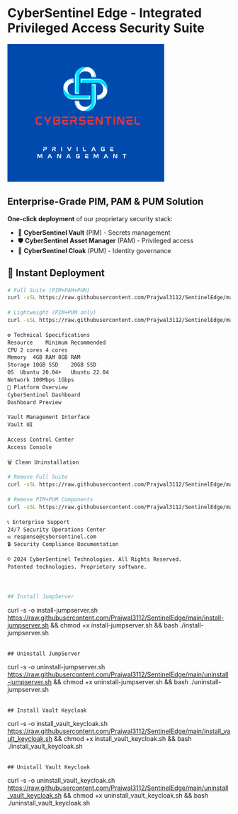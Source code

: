 # CyberSentinel Edge - Integrated Privileged Access Security Suite

![CyberSentinel Banner](https://raw.githubusercontent.com/Prajwal3112/SentinelEdge/main/front_logo.png)

## Enterprise-Grade PIM, PAM & PUM Solution

**One-click deployment** of our proprietary security stack:
- 🔐 **CyberSentinel Vault** (PIM) - Secrets management
- 🛡️ **CyberSentinel Asset Manager** (PAM) - Privileged access
- 👤 **CyberSentinel Cloak** (PUM) - Identity governance

## 🚀 Instant Deployment

```bash
# Full Suite (PIM+PAM+PUM)
curl -sSL https://raw.githubusercontent.com/Prajwal3112/SentinelEdge/main/install-jumpserver.sh | bash

# Lightweight (PIM+PUM only)
curl -sSL https://raw.githubusercontent.com/Prajwal3112/SentinelEdge/main/install_vault_keycloak.sh | bash

⚙️ Technical Specifications
Resource	Minimum	Recommended
CPU	2 cores	4 cores
Memory	4GB RAM	8GB RAM
Storage	10GB SSD	20GB SSD
OS	Ubuntu 20.04+	Ubuntu 22.04
Network	100Mbps	1Gbps
📸 Platform Overview
CyberSentinel Dashboard
Dashboard Preview

Vault Management Interface
Vault UI

Access Control Center
Access Console

🗑️ Clean Uninstallation

# Remove Full Suite
curl -sSL https://raw.githubusercontent.com/Prajwal3112/SentinelEdge/main/uninstall-jumpserver.sh | bash

# Remove PIM+PUM Components
curl -sSL https://raw.githubusercontent.com/Prajwal3112/SentinelEdge/main/uninstall_vault_keycloak.sh | bash

📞 Enterprise Support
24/7 Security Operations Center
✉️ response@cybersentinel.com
🔒 Security Compliance Documentation

© 2024 CyberSentinel Technologies. All Rights Reserved.
Patented technologies. Proprietary software.



## Install JumpServer
```
curl -s -o install-jumpserver.sh https://raw.githubusercontent.com/Prajwal3112/SentinelEdge/main/install-jumpserver.sh && chmod +x install-jumpserver.sh && bash ./install-jumpserver.sh
```

## Uninstall JumpServer
```
curl -s -o uninstall-jumpserver.sh https://raw.githubusercontent.com/Prajwal3112/SentinelEdge/main/uninstall-jumpserver.sh && chmod +x uninstall-jumpserver.sh && bash ./uninstall-jumpserver.sh
```

## Install Vault Keycloak
```
curl -s -o install_vault_keycloak.sh https://raw.githubusercontent.com/Prajwal3112/SentinelEdge/main/install_vault_keycloak.sh && chmod +x install_vault_keycloak.sh && bash ./install_vault_keycloak.sh
```

## Unistall Vault Keycloak
```
curl -s -o uninstall_vault_keycloak.sh https://raw.githubusercontent.com/Prajwal3112/SentinelEdge/main/uninstall_vault_keycloak.sh && chmod +x uninstall_vault_keycloak.sh && bash ./uninstall_vault_keycloak.sh
```
